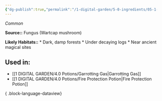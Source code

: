 ```yaml
---
{"dg-publish":true,"permalink":"/1-digital-garden/5-0-ingredients/05-1-plants/powdered-wartcap/","tags":["ingredient","common"]}
---
```


*Common*

**Source::** Fungus (Wartcap mushroom)

**Likely Habitats::** * Dark, damp forests * Under decaying logs * Near ancient magical sites

## Used in:

- [[1 DIGITAL GARDEN/4.0 Potions/Garrotting Gas\|Garrotting Gas]]
- [[1 DIGITAL GARDEN/4.0 Potions/Fire Protection Potion\|Fire Protection Potion]]

{ .block-language-dataview}

